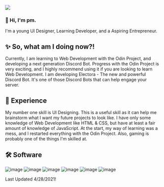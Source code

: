 ![](https://api.ghprofile.me/view?username=phan-toms)

### 👋 Hi, I'm pm.
I'm a young UI Designer, Learning Developer, and a Aspiring Entrepreneur.
 
## ✨ So, what am I doing now?!
Currently, I am learning to Web Development with the Odin Project, and developing a next generation Discord Bot. Progress with the Odin Project 
is very exciting, and I highly recommend using it if you are looking to learn Web Development. I am developing Electora - The new and powerful Discord Bot. It's 
one of those Discord Bots that can help engage your server.

## 👀 Experience
My number one skill is UI Designing. This is a useful skill as it can help me brainstorm what I want my future projects to look like. I have only some knowledge of Web Development like HTML & CSS, but have at least a fair amount of knowledge of JavaScript. At the start, my way of learning was a mess, and I restarted everything with the Odin Project.
Also, gaming is probably one of the things I'm skilled at.

## 🛠️ Software
![image](https://user-images.githubusercontent.com/75280270/116026536-ce3cb900-a607-11eb-98a1-597be872bc3e.png)
![image](https://user-images.githubusercontent.com/75280270/116026548-d1d04000-a607-11eb-978a-f40117ccce87.png)
![image](https://user-images.githubusercontent.com/75280270/116026596-e6acd380-a607-11eb-80ed-a84ffd2778f8.png)
![image](https://user-images.githubusercontent.com/75280270/116026515-c41aba80-a607-11eb-973a-9ac851f1b9df.png)
![image](https://user-images.githubusercontent.com/75280270/116026570-da287b00-a607-11eb-8ec9-58efa7cbec82.png)
![image](https://user-images.githubusercontent.com/75280270/116026585-e0b6f280-a607-11eb-8647-e52f4c021d3d.png)

Last Updated 4/28/2021!
